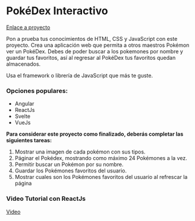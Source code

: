 # PokéDex Interactivo

[Enlace a proyecto](https://codealo.dev/proyecto/pokedex-interactivo)

Pon a prueba tus conocimientos de HTML, CSS y JavaScript con este proyecto. Crea una aplicación web que permita a otros maestros Pokémon ver un PokéDex. Debes de poder buscar a los pokemones por nombre y guardar tus favoritos, así al regresar al PokéDex tus favoritos quedan almacenados.

Usa el framework o librería de JavaScript que más te guste.

### Opciones populares:

- Angular
- ReactJs
- Svelte
- VueJs

**Para considerar este proyecto como finalizado, deberás completar las siguientes tareas:**

1. Mostrar una imagen de cada pokémon con sus tipos.
2. Páginar el Pokédex, mostrando como máximo 24 Pokémones a la vez.
3. Permitir buscar un Pokémon por su nombre.
4. Guardar los Pokémones favoritos del usuario.
5. Mostrar cuales son los Pokémones favoritos del usuario al refrescar la página

### Video Tutorial con ReactJs

[Video](https://www.youtube.com/watch?v=IFWvfZaKF_w)